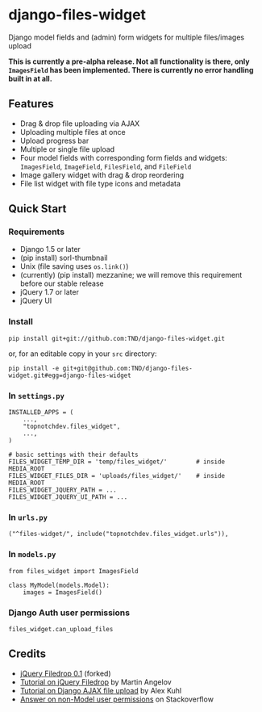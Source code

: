 django-files-widget
===================

Django model fields and (admin) form widgets for multiple files/images upload

__This is currently a pre-alpha release. Not all functionality is there, only `ImagesField` has been implemented. There is currently no error handling built in at all.__

Features
--------

- Drag &amp; drop file uploading via AJAX
- Uploading multiple files at once
- Upload progress bar
- Multiple or single file upload
- Four model fields with corresponding form fields and widgets: `ImagesField`, `ImageField`, `FilesField`, and `FileField`
- Image gallery widget with drag &amp; drop reordering
- File list widget with file type icons and metadata

Quick Start
-----------

### Requirements ###
- Django 1.5 or later
- (pip install) sorl-thumbnail
- Unix (file saving uses `os.link()`)
- (currently) (pip install) mezzanine; we will remove this requirement before our stable release
- jQuery 1.7 or later
- jQuery UI

### Install ###

    pip install git+git://github.com:TND/django-files-widget.git

or, for an editable copy in your `src` directory:

    pip install -e git+git@github.com:TND/django-files-widget.git#egg=django-files-widget

### In `settings.py` ###

    INSTALLED_APPS = (
        ...,
        "topnotchdev.files_widget",
        ...,
    )
    
    # basic settings with their defaults
    FILES_WIDGET_TEMP_DIR = 'temp/files_widget/'        # inside MEDIA_ROOT
    FILES_WIDGET_FILES_DIR = 'uploads/files_widget/'    # inside MEDIA_ROOT
    FILES_WIDGET_JQUERY_PATH = ...
    FILES_WIDGET_JQUERY_UI_PATH = ...

### In `urls.py` ###

    ("^files-widget/", include("topnotchdev.files_widget.urls")),

### In `models.py` ###

    from files_widget import ImagesField
  
    class MyModel(models.Model):
        images = ImagesField()

### Django Auth user permissions ###

    files_widget.can_upload_files

Credits
-------

- [jQuery Filedrop 0.1](https://github.com/weixiyen/jquery-filedrop) (forked)
- [Tutorial on jQuery Filedrop](http://tutorialzine.com/2011/09/html5-file-upload-jquery-php/) by Martin Angelov
- [Tutorial on Django AJAX file upload](http://kuhlit.blogspot.nl/2011/04/ajax-file-uploads-and-csrf-in-django-13.html) by Alex Kuhl
- [Answer on non-Model user permissions](http://stackoverflow.com/questions/13932774/how-can-i-use-django-permissions-without-defining-a-content-type-or-model) on Stackoverflow

